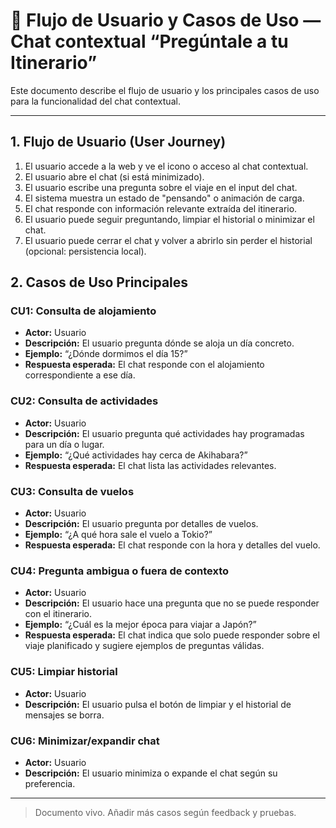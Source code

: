 # 🧭 Flujo de Usuario y Casos de Uso — Chat contextual “Pregúntale a tu Itinerario”

Este documento describe el flujo de usuario y los principales casos de uso para la funcionalidad del chat contextual.

---

## 1. Flujo de Usuario (User Journey)

1. El usuario accede a la web y ve el icono o acceso al chat contextual.
2. El usuario abre el chat (si está minimizado).
3. El usuario escribe una pregunta sobre el viaje en el input del chat.
4. El sistema muestra un estado de "pensando" o animación de carga.
5. El chat responde con información relevante extraída del itinerario.
6. El usuario puede seguir preguntando, limpiar el historial o minimizar el chat.
7. El usuario puede cerrar el chat y volver a abrirlo sin perder el historial (opcional: persistencia local).

## 2. Casos de Uso Principales

### CU1: Consulta de alojamiento
- **Actor:** Usuario
- **Descripción:** El usuario pregunta dónde se aloja un día concreto.
- **Ejemplo:** “¿Dónde dormimos el día 15?”
- **Respuesta esperada:** El chat responde con el alojamiento correspondiente a ese día.

### CU2: Consulta de actividades
- **Actor:** Usuario
- **Descripción:** El usuario pregunta qué actividades hay programadas para un día o lugar.
- **Ejemplo:** “¿Qué actividades hay cerca de Akihabara?”
- **Respuesta esperada:** El chat lista las actividades relevantes.

### CU3: Consulta de vuelos
- **Actor:** Usuario
- **Descripción:** El usuario pregunta por detalles de vuelos.
- **Ejemplo:** “¿A qué hora sale el vuelo a Tokio?”
- **Respuesta esperada:** El chat responde con la hora y detalles del vuelo.

### CU4: Pregunta ambigua o fuera de contexto
- **Actor:** Usuario
- **Descripción:** El usuario hace una pregunta que no se puede responder con el itinerario.
- **Ejemplo:** “¿Cuál es la mejor época para viajar a Japón?”
- **Respuesta esperada:** El chat indica que solo puede responder sobre el viaje planificado y sugiere ejemplos de preguntas válidas.

### CU5: Limpiar historial
- **Actor:** Usuario
- **Descripción:** El usuario pulsa el botón de limpiar y el historial de mensajes se borra.

### CU6: Minimizar/expandir chat
- **Actor:** Usuario
- **Descripción:** El usuario minimiza o expande el chat según su preferencia.

---

> Documento vivo. Añadir más casos según feedback y pruebas.
